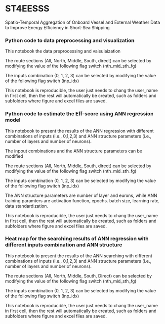 # ST4EESSS
Spatio-Temporal Aggregation of Onboard Vessel and External Weather Data to Improve Energy Efficiency in Short-Sea Shipping


### Python code to data preprocessing and visualization

This notebook the data preprocessing and vaisulaization

The route sections (All, North, Middle, South, direct) can be selected by modifying the value of the following flag switch (nth_mid_sth_fg)

The inputs combination (0, 1, 2, 3) can be selected by modifying the value of the following flag switch (inp_idx)

This notebook is reproducible, the user just needs to chang the user_name in first cell, then the rest will automatically be created, such as folders and subfolders where figure and excel files are saved.


### Python code to estimate the Eff-score using ANN regression model


This notebook to present the results of the ANN regression with different combinations of inputs (i.e., 0,1,2,3) and ANN structure parameters (i.e., number of layers and number of neurons).

The inpout combinations and the ANN structure parameters can be modified

The route sections (All, North, Middle, South, direct) can be selected by modifying the value of the following flag switch (nth_mid_sth_fg) 

The inputs combination (0, 1, 2, 3) can be selected by modifying the value of the following flag switch (inp_idx) 

The ANN structure parameters are number of layer and eurons, while ANN training paramters are activation function, epochs. batch size, learning rate, data standardization.

This notebook is reproducible,  the user just needs to chang the user_name in first cell, then the rest will automatically be created, such as folders and subfolders where figure and excel files are saved.


### Heat map for the searching results of ANN regression with different inputs combination and ANN structure

This notebook to present the results of the ANN searching with different combinations of inputs (i.e., 0,1,2,3) and ANN structure parameters (i.e., number of layers and number of neurons).

The route sections (All, North, Middle, South, Direct) can be selected by modifying the value of the following flag switch (nth_mid_sth_fg)

The inputs combination (0, 1, 2, 3) can be selected by modifying the value of the following flag switch (inp_idx)

This notebook is reproducible, the user just needs to chang the user_name in first cell, then the rest will automatically be created, such as folders and subfolders where figure and excel files are saved.

